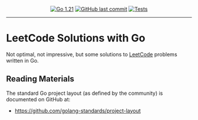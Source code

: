 <div align="center">

[![Go 1.21](https://img.shields.io/badge/Go-1.21-blue.svg)](https://go.dev/)
[![GitHub last commit](https://img.shields.io/github/last-commit/billwallis/leetcode-go)](https://shields.io/badges/git-hub-last-commit)
[![Tests](https://github.com/billwallis/leetcode-go/actions/workflows/tests.yml/badge.svg)](https://github.com/billwallis/leetcode-go/actions/workflows/tests.yml)

</div>

---

# LeetCode Solutions with Go

Not optimal, not impressive, but some solutions to [LeetCode](https://leetcode.com/) problems written in Go.

## Reading Materials

The standard Go project layout (as defined by the community) is documented on GitHub at:

- https://github.com/golang-standards/project-layout
